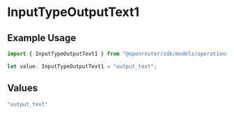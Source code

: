 # InputTypeOutputText1

## Example Usage

```typescript
import { InputTypeOutputText1 } from "@openrouter/sdk/models/operations";

let value: InputTypeOutputText1 = "output_text";
```

## Values

```typescript
"output_text"
```